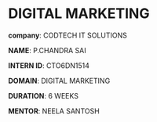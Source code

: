 # DIGITAL MARKETING 

**company**: CODTECH IT SOLUTIONS

**NAME**: P.CHANDRA SAI

**INTERN ID**: CTO6DN1514

**DOMAIN**: DIGITAL MARKETING 

**DURATION**: 6 WEEKS 

**MENTOR**: NEELA SANTOSH
